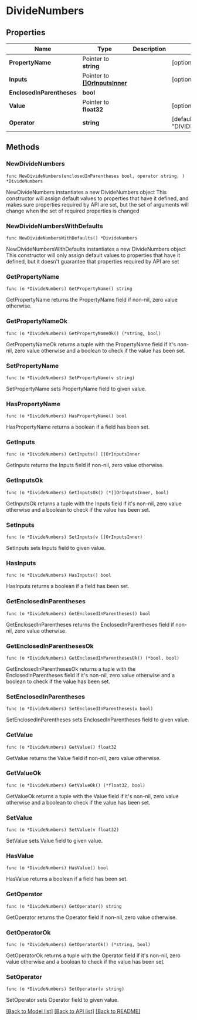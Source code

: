 # DivideNumbers

## Properties

Name | Type | Description | Notes
------------ | ------------- | ------------- | -------------
**PropertyName** | Pointer to **string** |  | [optional] 
**Inputs** | Pointer to [**[]OrInputsInner**](OrInputsInner.md) |  | [optional] 
**EnclosedInParentheses** | **bool** |  | 
**Value** | Pointer to **float32** |  | [optional] 
**Operator** | **string** |  | [default to "DIVIDE_NUMBERS"]

## Methods

### NewDivideNumbers

`func NewDivideNumbers(enclosedInParentheses bool, operator string, ) *DivideNumbers`

NewDivideNumbers instantiates a new DivideNumbers object
This constructor will assign default values to properties that have it defined,
and makes sure properties required by API are set, but the set of arguments
will change when the set of required properties is changed

### NewDivideNumbersWithDefaults

`func NewDivideNumbersWithDefaults() *DivideNumbers`

NewDivideNumbersWithDefaults instantiates a new DivideNumbers object
This constructor will only assign default values to properties that have it defined,
but it doesn't guarantee that properties required by API are set

### GetPropertyName

`func (o *DivideNumbers) GetPropertyName() string`

GetPropertyName returns the PropertyName field if non-nil, zero value otherwise.

### GetPropertyNameOk

`func (o *DivideNumbers) GetPropertyNameOk() (*string, bool)`

GetPropertyNameOk returns a tuple with the PropertyName field if it's non-nil, zero value otherwise
and a boolean to check if the value has been set.

### SetPropertyName

`func (o *DivideNumbers) SetPropertyName(v string)`

SetPropertyName sets PropertyName field to given value.

### HasPropertyName

`func (o *DivideNumbers) HasPropertyName() bool`

HasPropertyName returns a boolean if a field has been set.

### GetInputs

`func (o *DivideNumbers) GetInputs() []OrInputsInner`

GetInputs returns the Inputs field if non-nil, zero value otherwise.

### GetInputsOk

`func (o *DivideNumbers) GetInputsOk() (*[]OrInputsInner, bool)`

GetInputsOk returns a tuple with the Inputs field if it's non-nil, zero value otherwise
and a boolean to check if the value has been set.

### SetInputs

`func (o *DivideNumbers) SetInputs(v []OrInputsInner)`

SetInputs sets Inputs field to given value.

### HasInputs

`func (o *DivideNumbers) HasInputs() bool`

HasInputs returns a boolean if a field has been set.

### GetEnclosedInParentheses

`func (o *DivideNumbers) GetEnclosedInParentheses() bool`

GetEnclosedInParentheses returns the EnclosedInParentheses field if non-nil, zero value otherwise.

### GetEnclosedInParenthesesOk

`func (o *DivideNumbers) GetEnclosedInParenthesesOk() (*bool, bool)`

GetEnclosedInParenthesesOk returns a tuple with the EnclosedInParentheses field if it's non-nil, zero value otherwise
and a boolean to check if the value has been set.

### SetEnclosedInParentheses

`func (o *DivideNumbers) SetEnclosedInParentheses(v bool)`

SetEnclosedInParentheses sets EnclosedInParentheses field to given value.


### GetValue

`func (o *DivideNumbers) GetValue() float32`

GetValue returns the Value field if non-nil, zero value otherwise.

### GetValueOk

`func (o *DivideNumbers) GetValueOk() (*float32, bool)`

GetValueOk returns a tuple with the Value field if it's non-nil, zero value otherwise
and a boolean to check if the value has been set.

### SetValue

`func (o *DivideNumbers) SetValue(v float32)`

SetValue sets Value field to given value.

### HasValue

`func (o *DivideNumbers) HasValue() bool`

HasValue returns a boolean if a field has been set.

### GetOperator

`func (o *DivideNumbers) GetOperator() string`

GetOperator returns the Operator field if non-nil, zero value otherwise.

### GetOperatorOk

`func (o *DivideNumbers) GetOperatorOk() (*string, bool)`

GetOperatorOk returns a tuple with the Operator field if it's non-nil, zero value otherwise
and a boolean to check if the value has been set.

### SetOperator

`func (o *DivideNumbers) SetOperator(v string)`

SetOperator sets Operator field to given value.



[[Back to Model list]](../README.md#documentation-for-models) [[Back to API list]](../README.md#documentation-for-api-endpoints) [[Back to README]](../README.md)


